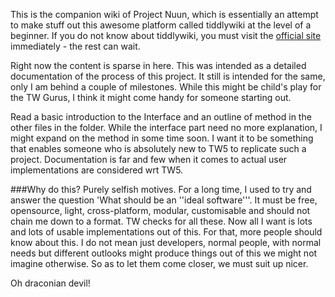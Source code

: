 This is the companion wiki of Project Nuun, which is essentially an attempt to make stuff out this awesome platform called tiddlywiki at the level of a beginner. If you do not know about tiddlywiki, you must visit the <a href="www.tiddlywiki.com">official site</a> immediately - the rest can wait. 

Right now the content is sparse in here. This was intended as a detailed documentation of the process of this project. It still is intended for the same, only I am behind a couple of milestones. While this might be child's play for the TW Gurus, I think it might come handy for someone starting out. 

Read a basic introduction to the Interface  and an outline of method in the other files in the folder. While the interface part need no more explanation, I might expand on the method in some time soon. I want it to be something that enables someone who is absolutely new to TW5 to replicate such a project. Documentation is far and few when it comes to actual user implementations are considered wrt TW5. 

###Why do this?
Purely selfish motives. For a long time, I used to try and answer the question 'What should be an ''ideal software'''. It must be free, opensource, light, cross-platform, modular, customisable and should not chain me down to a format. TW checks for all these. Now all I want is lots and lots of usable implementations out of this. For that, more people should know about this. I do not mean just developers, normal people, with normal needs but different outlooks might produce things out of this we might not imagine otherwise. So as to let them come closer, we must suit up nicer.

Oh draconian devil!
